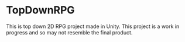 # TopDownRPG
This is top down 2D RPG project made in Unity.
This project is a work in progress and so may not resemble the final product.
